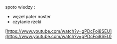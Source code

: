   

  

spoto wiedzy :

- węzeł pater noster
- czytanie rzeki

  

[https://www.youtube.com/watch?v=gPDcFoi8SEU](https://www.youtube.com/watch?v=gPDcFoi8SEU)